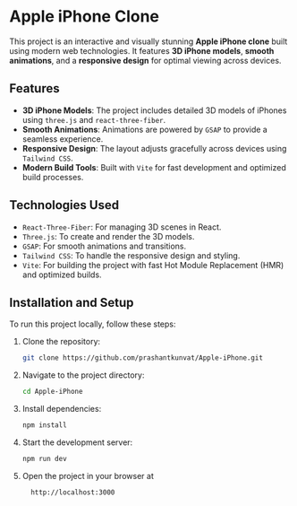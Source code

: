 # Apple iPhone Clone

This project is an interactive and visually stunning **Apple iPhone clone** built using modern web technologies. It features **3D iPhone models**, **smooth animations**, and a **responsive design** for optimal viewing across devices.

## Features

- **3D iPhone Models**: The project includes detailed 3D models of iPhones using `three.js` and `react-three-fiber`.
- **Smooth Animations**: Animations are powered by `GSAP` to provide a seamless experience.
- **Responsive Design**: The layout adjusts gracefully across devices using `Tailwind CSS`.
- **Modern Build Tools**: Built with `Vite` for fast development and optimized build processes.

## Technologies Used

- `React-Three-Fiber`: For managing 3D scenes in React.
- `Three.js`: To create and render the 3D models.
- `GSAP`: For smooth animations and transitions.
- `Tailwind CSS`: To handle the responsive design and styling.
- `Vite`: For building the project with fast Hot Module Replacement (HMR) and optimized builds.

## Installation and Setup

To run this project locally, follow these steps:

1. Clone the repository:
   ```bash
   git clone https://github.com/prashantkunvat/Apple-iPhone.git
2. Navigate to the project directory:
   ```bash
   cd Apple-iPhone
3. Install dependencies:
   ```bash
   npm install
4. Start the development server:
   ```bash
   npm run dev
4. Open the project in your browser at
   ```bash
     http://localhost:3000

   
   
